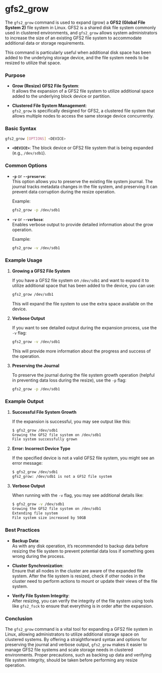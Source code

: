 # gfs2_grow

The `gfs2_grow` command is used to expand (grow) a **GFS2 (Global File System 2)** file system in Linux. GFS2 is a shared disk file system commonly used in clustered environments, and `gfs2_grow` allows system administrators to increase the size of an existing GFS2 file system to accommodate additional data or storage requirements.

This command is particularly useful when additional disk space has been added to the underlying storage device, and the file system needs to be resized to utilize that space.

### Purpose

- **Grow (Resize) GFS2 File System**:  
  It allows the expansion of a GFS2 file system to utilize additional space added to the underlying block device or partition.

- **Clustered File System Management**:  
  `gfs2_grow` is specifically designed for GFS2, a clustered file system that allows multiple nodes to access the same storage device concurrently.

### Basic Syntax

```bash
gfs2_grow [OPTIONS] <DEVICE>
```

- **`<DEVICE>`**: The block device or GFS2 file system that is being expanded (e.g., `/dev/sdb1`).

### Common Options

- **`-p`** or **`--preserve`**:  
  This option allows you to preserve the existing file system journal. The journal tracks metadata changes in the file system, and preserving it can prevent data corruption during the resize operation.

  Example:
  ```bash
  gfs2_grow -p /dev/sdb1
  ```

- **`-v`** or **`--verbose`**:  
  Enables verbose output to provide detailed information about the grow operation.

  Example:
  ```bash
  gfs2_grow -v /dev/sdb1
  ```

### Example Usage

1. **Growing a GFS2 File System**

   If you have a GFS2 file system on `/dev/sdb1` and want to expand it to utilize additional space that has been added to the device, you can use:

   ```bash
   gfs2_grow /dev/sdb1
   ```

   This will expand the file system to use the extra space available on the device.

2. **Verbose Output**

   If you want to see detailed output during the expansion process, use the `-v` flag:

   ```bash
   gfs2_grow -v /dev/sdb1
   ```

   This will provide more information about the progress and success of the operation.

3. **Preserving the Journal**

   To preserve the journal during the file system growth operation (helpful in preventing data loss during the resize), use the `-p` flag:

   ```bash
   gfs2_grow -p /dev/sdb1
   ```

### Example Output

1. **Successful File System Growth**

   If the expansion is successful, you may see output like this:

   ```bash
   $ gfs2_grow /dev/sdb1
   Growing the GFS2 file system on /dev/sdb1
   File system successfully grown
   ```

2. **Error: Incorrect Device Type**

   If the specified device is not a valid GFS2 file system, you might see an error message:

   ```bash
   $ gfs2_grow /dev/sdb1
   gfs2_grow: /dev/sdb1 is not a GFS2 file system
   ```

3. **Verbose Output**

   When running with the `-v` flag, you may see additional details like:

   ```bash
   $ gfs2_grow -v /dev/sdb1
   Growing the GFS2 file system on /dev/sdb1
   Extending file system
   File system size increased by 50GB
   ```

### Best Practices

- **Backup Data**:  
  As with any disk operation, it’s recommended to backup data before resizing the file system to prevent potential data loss if something goes wrong during the process.

- **Cluster Synchronization**:  
  Ensure that all nodes in the cluster are aware of the expanded file system. After the file system is resized, check if other nodes in the cluster need to perform actions to mount or update their views of the file system.

- **Verify File System Integrity**:  
  After resizing, you can verify the integrity of the file system using tools like `gfs2_fsck` to ensure that everything is in order after the expansion.

### Conclusion

The `gfs2_grow` command is a vital tool for expanding a GFS2 file system in Linux, allowing administrators to utilize additional storage space on clustered systems. By offering a straightforward syntax and options for preserving the journal and verbose output, `gfs2_grow` makes it easier to manage GFS2 file systems and scale storage needs in clustered environments. Proper precautions, such as backing up data and verifying file system integrity, should be taken before performing any resize operation.
